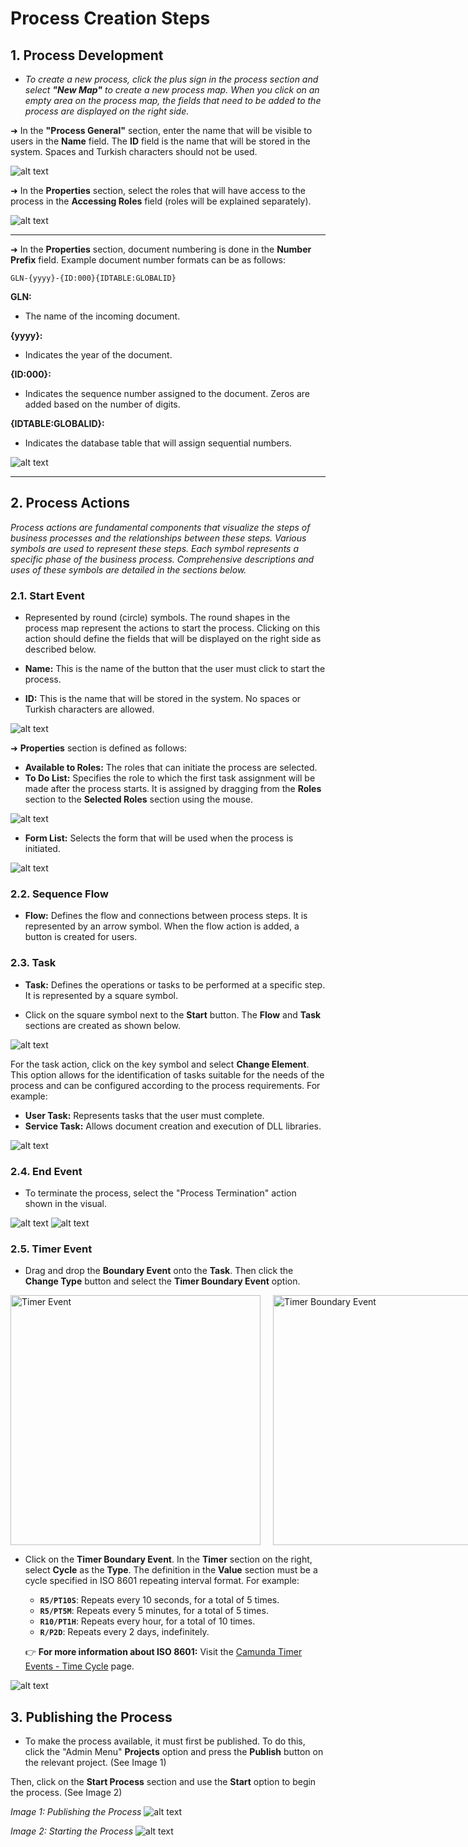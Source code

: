 # Process Creation Steps

## 1. Process Development

- _To create a new process, click the plus sign in the process section and select **"New Map"** to create a new process map. When you click on an empty area on the process map, the fields that need to be added to the process are displayed on the right side._

➜ In the **"Process General"** section, enter the name that will be visible to users in the **Name** field. The **ID** field is the name that will be stored in the system. Spaces and Turkish characters should not be used.

![alt text](/TimyaBPM-Documents/surec1.png)

➜ In the **Properties** section, select the roles that will have access to the process in the **Accessing Roles** field (roles will be explained separately).

![alt text](/TimyaBPM-Documents/surecc2.png)

---

➜ In the **Properties** section, document numbering is done in the **Number Prefix** field. Example document number formats can be as follows:

`GLN-{yyyy}-{ID:000}{IDTABLE:GLOBALID}`

**GLN:**
- The name of the incoming document.

**{yyyy}:**
- Indicates the year of the document.

**{ID:000}:**
- Indicates the sequence number assigned to the document. Zeros are added based on the number of digits.

**{IDTABLE:GLOBALID}:**
- Indicates the database table that will assign sequential numbers.

![alt text](/TimyaBPM-Documents/sıralama.png)

---

## 2. Process Actions
_Process actions are fundamental components that visualize the steps of business processes and the relationships between these steps. Various symbols are used to represent these steps. Each symbol represents a specific phase of the business process. Comprehensive descriptions and uses of these symbols are detailed in the sections below._

### 2.1. Start Event

- Represented by round (circle) symbols. The round shapes in the process map represent the actions to start the process. Clicking on this action should define the fields that will be displayed on the right side as described below.

- **Name:** This is the name of the button that the user must click to start the process.

- **ID:** This is the name that will be stored in the system. No spaces or Turkish characters are allowed.

![alt text](/TimyaBPM-Documents/surecc3.png)

➜ **Properties** section is defined as follows:

- **Available to Roles:** The roles that can initiate the process are selected.
- **To Do List:** Specifies the role to which the first task assignment will be made after the process starts. It is assigned by dragging from the **Roles** section to the **Selected Roles** section using the mouse.

![alt text](/TimyaBPM-Documents/roller8.png)

- **Form List:** Selects the form that will be used when the process is initiated.

![alt text](/TimyaBPM-Documents/surecc4.png)

### 2.2. Sequence Flow

- **Flow:** Defines the flow and connections between process steps. It is represented by an arrow symbol. When the flow action is added, a button is created for users.

### 2.3. Task

- **Task:** Defines the operations or tasks to be performed at a specific step. It is represented by a square symbol.

- Click on the square symbol next to the **Start** button. The **Flow** and **Task** sections are created as shown below.

![alt text](/TimyaBPM-Documents/surecg1.png)

For the task action, click on the key symbol and select **Change Element**. This option allows for the identification of tasks suitable for the needs of the process and can be configured according to the process requirements. For example:

- **User Task:** Represents tasks that the user must complete.
- **Service Task:** Allows document creation and execution of DLL libraries.

![alt text](/TimyaBPM-Documents/anahtar.png)

### 2.4. End Event

- To terminate the process, select the "Process Termination" action shown in the visual.

![alt text](/TimyaBPM-Documents/son1.png)
![alt text](/TimyaBPM-Documents/son2.png)

### 2.5. Timer Event

- Drag and drop the **Boundary Event** onto the **Task**. Then click the **Change Type** button and select the **Timer Boundary Event** option.

<div style="display: flex; justify-content: space-around;">
  <img src="/TimyaBPM-Documents/timer.png" alt="Timer Event" width="400" style="margin-right: 20px;"/>
  <img src="/TimyaBPM-Documents/timer2.png" alt="Timer Boundary Event" width="400"/>
</div>

- Click on the **Timer Boundary Event**. In the **Timer** section on the right, select **Cycle** as the **Type**. The definition in the **Value** section must be a cycle specified in ISO 8601 repeating interval format. 
For example:
  - **`R5/PT10S`**: Repeats every 10 seconds, for a total of 5 times.
  - **`R5/PT5M`**: Repeats every 5 minutes, for a total of 5 times.
  - **`R10/PT1H`**: Repeats every hour, for a total of 10 times.
  - **`R/P2D`**: Repeats every 2 days, indefinitely.

   👉 **For more information about ISO 8601:** Visit the [Camunda Timer Events - Time Cycle](https://docs.camunda.org/manual/latest/reference/bpmn20/events/timer-events/#time-cycle) page.

![alt text](/TimyaBPM-Documents/timer3.png)


## 3. Publishing the Process

- To make the process available, it must first be published. To do this, click the "Admin Menu" **Projects** option and press the **Publish** button on the relevant project. (See Image 1)

Then, click on the **Start Process** section and use the **Start** option to begin the process. (See Image 2)

*Image 1: Publishing the Process*
![alt text](/TimyaBPM-Documents/surecc5.png)

*Image 2: Starting the Process*
![alt text](/TimyaBPM-Documents/surecc6.png)
